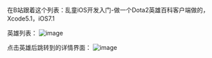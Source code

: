 
在B站跟着这个列表：乱童iOS开发入门-做一个Dota2英雄百科客户端做的，Xcode5.1，iOS7.1

英雄列表：
![image](http://i.imgur.com/rFkpH2A.png)

点击英雄后跳转到的详情界面：
![image](http://i.imgur.com/APJZdl2.png)
